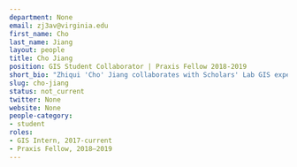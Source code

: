 ```yaml
---
department: None
email: zj3av@virginia.edu
first_name: Cho
last_name: Jiang
layout: people
title: Cho Jiang
position: GIS Student Collaborator | Praxis Fellow 2018-2019
short_bio: "Zhiqui 'Cho' Jiang collaborates with Scholars' Lab GIS experts, in addition to holding a Praxis Fellowship during 2018-2019."
slug: cho-jiang
status: not_current
twitter: None
website: None
people-category:
- student
roles:
- GIS Intern, 2017-current
- Praxis Fellow, 2018–2019
---
```

